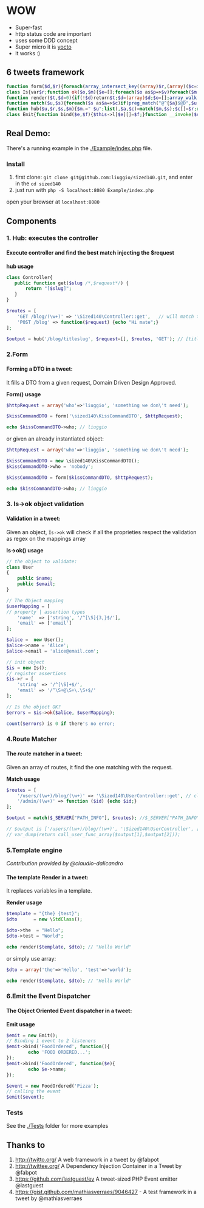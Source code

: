 WOW
===

* Super-fast
* http status code are important
* uses some DDD concept
* Super micro it is [yocto](http://en.wikipedia.org/wiki/Yocto-)
* it works :)

## 6 tweets framework

``` php
function form($d,$r){foreach(array_intersect_key((array)$r,(array)($c=is_object($d)?$d:new$d))as$a=>$v){$c->$a=$v;}return $c;}
class Is{var$r;function ok($o,$m){$e=[];foreach($o as$p=>$v)foreach($m[$p]as$a)if(!preg_match($this->r[$a]?:$a, $v))$e[$p]=$a;return$e;}}
function render($t,$d=0){if(!$d)return$t;$d=(array)$d;$o=[];array_walk($d,function($i,$k)use(&$o){$o['{'."$k}"]=$i;});return strtr($t,$o);}
function match($u,$s){foreach($s as$a=>$c)if(preg_match("@^{$a}$@D",$u,$m)){array_shift($m);return[$a,$c,$m];}}
function hub($u,$r,$s,$m){$m.=" $u";list(,$a,$c)=match($m,$s);$c[]=$r;return $a?call_user_func_array($a,$c):'404'.header('HTTP/1.1 404');}
class Emit{function bind($e,$f){$this->l[$e][]=$f;}function __invoke($e){foreach($this->l[end(explode('\\',get_class($e)))]as$a)$a($e);}}
```

## Real Demo:

There's a running example in the [./Example/index.php](./Example/index.php) file.

### Install

1. first clone: `git clone git@github.com:liuggio/sized140.git`, and enter in the `cd sized140`
2. just run with `php -S localhost:8080 Example/index.php`

open your browser at `localhost:8080`

## Components

### 1. Hub: executes the controller

#### Execute controller and find the best match injecting the $request

**hub usage**

``` php
class Controller{
   public function get($slug /*,$request*/) {
       return "[$slug]";
   }
}

$routes = [
    'GET /blog/(\w+)' => '\Sized140\Controller::get',   // will match this
    'POST /blog' => function($request) {echo "Hi mate";}
];

$output = hub('/blog/titleslug', $request=[], $routes, 'GET'); // [titleslug]
```

### 2.Form

#### Forming a DTO in a tweet:

It fills a DTO from a given request, Domain Driven Design Approved.

**Form() usage**

``` php
$httpRequest = array('who'=>'liuggio', 'something we don\'t need');

$kissCommandDTO = form('\sized140\KissCommandDTO', $httpRequest);

echo $kissCommandDTO->who; // liuggio
```
or given an already instantiated object:

``` php
$httpRequest = array('who'=>'liuggio', 'something we don\'t need');

$kissCommandDTO = new \sized140\KissCommandDTO();
$kissCommandDTO->who = 'nobody';

$kissCommandDTO = form($kissCommandDTO, $httpRequest);

echo $kissCommandDTO->who; // liuggio
```

### 3. Is->ok object validation

#### Validation in a tweet:

Given an object, `Is->ok` will check if all the proprieties respect the validation as regex on the mappings array

**Is->ok() usage**

``` php
// the object to validate:
class User
{
    public $name;
    public $email;
}

// The Object mapping
$userMapping = [
// property | assertion types
    'name'  => ['string', '/^[\S]{3,}$/'],
    'email' => ['email']
];

$alice =  new User();
$alice->name = 'Alice';
$alice->email = 'alice@email.com';

// init object
$is = new Is();
// register assertions
$is->r = [
    'string' => '/^[\S]+$/',
    'email' => '/^\S+@\S+\.\S+$/'
];

// Is the object OK?
$errors = $is->ok($alice, $userMapping);

count($errors) is 0 if there's no error;
```

### 4.Route Matcher

#### The *route* matcher in a tweet:

Given an array of routes, it find the one matching with the request.

**Match usage**

``` php
$routes = [
    '/users/(\w+)/blog/(\w+)' => '\Sized140\UserController::get', // class name or function
    '/admin/(\w+)' => function ($id) {echo $id;}
];

$output = match($_SERVER["PATH_INFO"], $routes); //$_SERVER["PATH_INFO"] = "/users/15/blog/38";

// $output is ['/users/(\w+)/blog/(\w+)', '\Sized140\UserController', [15,38]]
// var_dump(return call_user_func_array($output[1],$output[2]));
```

### 5.Template engine

*Contribution provided by @claudio-dalicandro*

#### The template Render in a tweet:

It replaces variables in a template.

**Render usage**

``` php
$template = "{the} {test}";
$dto      = new \StdClass();

$dto->the  = "Hello";
$dto->test = "World";

echo render($template, $dto); // "Hello World"
```
or simply use array:

``` php
$dto = array('the'=>'Hello', 'test'=>'world');

echo render($template, $dto); // "Hello World"
```

### 6.Emit the Event Dispatcher

#### The Object Oriented Event dispatcher in a tweet:

**Emit usage**

``` php
$emit = new Emit();
// Binding 1 event to 2 listeners
$emit->bind('FoodOrdered', function(){
        echo 'FOOD ORDERED...';
});
$emit->bind('FoodOrdered', function($e){
        echo $e->name;
});

$event = new FoodOrdered('Pizza');
// calling the event
$emit($event);
```

### Tests

See the [./Tests](./Tests) folder for more examples

## Thanks to

1. http://twitto.org/  A web framework in a tweet by @fabpot
2. http://twittee.org/ A Dependency Injection Container in a Tweet by @fabpot
3. https://github.com/lastguest/ev A tweet-sized PHP Event emitter @lastguest
4. https://gist.github.com/mathiasverraes/9046427 - A test framework in a tweet by @mathiasverraes
